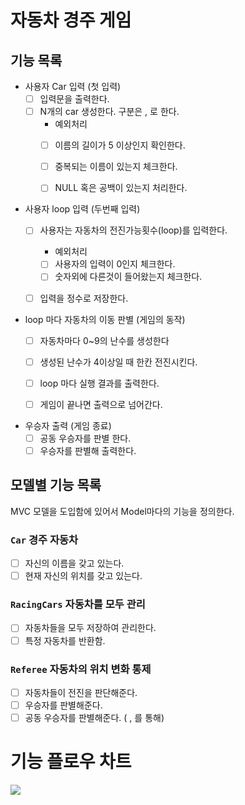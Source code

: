 # 자동차 경주 게임

## 기능 목록

- 사용자 Car 입력 (첫 입력)
    - [ ] 입력문을 출력한다.
    - [ ] N개의 car 생성한다. 구분은 , 로 한다.
        - 예외처리
        - [ ] 이름의 길이가 5 이상인지 확인한다.
        - [ ] 중복되는 이름이 있는지 체크한다.
        - [ ] NULL 혹은 공백이 있는지 처리한다.


- 사용자 loop 입력 (두번째 입력)
    - [ ] 사용자는 자동차의 전진가능횟수(loop)를 입력한다.
        - 예외처리
        - [ ] 사용자의 입력이 0인지 체크한다.
        - [ ] 숫자외에 다른것이 들어왔는지 체크한다.
    - [ ] 입력을 정수로 저장한다.


- loop 마다 자동차의 이동 판별 (게임의 동작)
    - [ ] 자동차마다 0~9의 난수를 생성한다
    - [ ] 생성된 난수가 4이상일 때 한칸 전진시킨다.
    - [ ] loop 마다 실행 결과를 출력한다.
    - [ ] 게임이 끝나면 출력으로 넘어간다.


- 우승자 출력 (게임 종료)
    - [ ] 공동 우승자를 판별 한다.
    - [ ] 우승자를 판별해 출력한다.

## 모델별 기능 목록

MVC 모델을 도입함에 있어서 Model마다의 기능을 정의한다.

### `Car` 경주 자동차

- [ ] 자신의 이름을 갖고 있는다.
- [ ] 현재 자신의 위치를 갖고 있는다.

### `RacingCars` 자동차를 모두 관리

- [ ] 자동차들을 모두 저장하여 관리한다.
- [ ] 특정 자동차를 반환함.

### `Referee` 자동차의 위치 변화 통제

- [ ] 자동차들이 전진을 판단해준다.
- [ ] 우승자를 판별해준다.
- [ ] 공동 우승자를 판별해준다. ( , 를 통해)

# 기능 플로우 차트

<img src="https://github.com/dltjdgh0428/java-racingcar-6/assets/33485494/992de61a-8290-4118-a3a5-cf89d475a0ea"/>
